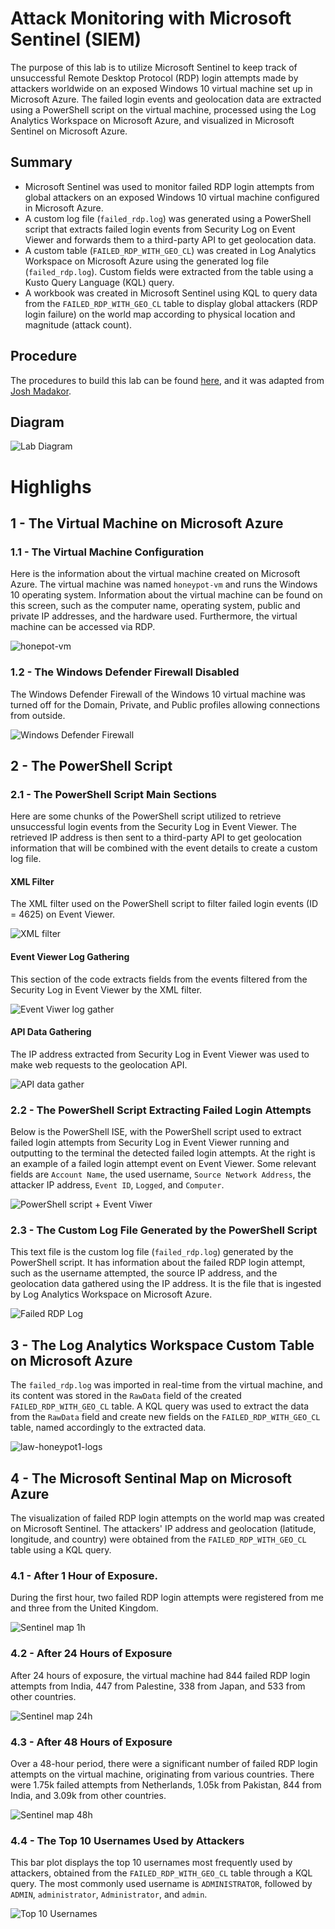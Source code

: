 # Attack Monitoring with Microsoft Sentinel (SIEM)
The purpose of this lab is to utilize Microsoft Sentinel to keep track of unsuccessful Remote Desktop Protocol (RDP) login attempts made by attackers worldwide on an exposed Windows 10 virtual machine set up in Microsoft Azure. The failed login events and geolocation data are extracted using a PowerShell script on the virtual machine, processed using the Log Analytics Workspace on Microsoft Azure, and visualized in Microsoft Sentinel on Microsoft Azure.

## Summary
- Microsoft Sentinel was used to monitor failed RDP login attempts from global attackers on an exposed Windows 10 virtual machine configured in Microsoft Azure.
- A custom log file (`failed_rdp.log`) was generated using a PowerShell script that extracts failed login events from Security Log on Event Viewer and forwards them to a third-party API to get geolocation data.
- A custom table (`FAILED_RDP_WITH_GEO_CL`) was created in Log Analytics Workspace on Microsoft Azure using the generated log file (`failed_rdp.log`). Custom fields were extracted from the table using a Kusto Query Language (KQL) query.
- A workbook was created in Microsoft Sentinel using KQL to query data from the `FAILED_RDP_WITH_GEO_CL` table to display global attackers (RDP login failure) on the world map according to physical location and magnitude (attack count).

## Procedure
The procedures to build this lab can be found [here](https://github.com/robsann/AzureSentinelSIEMAttackMap/blob/main/procedure.md), and it was adapted from [Josh Madakor](https://www.youtube.com/watch?v=RoZeVbbZ0o0&t=1544s&ab_channel=JoshMadakor-Tech%2CEducation%2CCareer).

## Diagram
<img src="images/diagram.png" title="Lab Diagram"/>

# Highlighs

## 1 - The Virtual Machine on Microsoft Azure

### 1.1 - The Virtual Machine Configuration
Here is the information about the virtual machine created on Microsoft Azure. The virtual machine was named `honeypot-vm` and runs the Windows 10 operating system. Information about the virtual machine can be found on this screen, such as the computer name, operating system, public and private IP addresses, and the hardware used. Furthermore, the virtual machine can be accessed via RDP.

<img src="images/1-honeypot-vm.png" title="honepot-vm"/>

### 1.2 - The Windows Defender Firewall Disabled
The Windows Defender Firewall of the Windows 10 virtual machine was turned off for the Domain, Private, and Public profiles allowing connections from outside.

<img src="images/2-windows-firewall.png" title="Windows Defender Firewall"/>

## 2 - The PowerShell Script

### 2.1 - The PowerShell Script Main Sections
Here are some chunks of the PowerShell script utilized to retrieve unsuccessful login events from the Security Log in Event Viewer. The retrieved IP address is then sent to a third-party API to get geolocation information that will be combined with the event details to create a custom log file.

#### XML Filter
The XML filter used on the PowerShell script to filter failed login events (ID = 4625) on Event Viewer.

<img src="images/3a-xml-filter.png" title="XML filter"/>

#### Event Viewer Log Gathering
This section of the code extracts fields from the events filtered from the Security Log in Event Viewer by the XML filter.

<img src="images/3b-event-viwer-log-gather.png" title="Event Viwer log gather"/>

#### API Data Gathering
The IP address extracted from Security Log in Event Viewer was used to make web requests to the geolocation API.

<img src="images/3c-api-data-gather.png" title="API data gather"/>


### 2.2 - The PowerShell Script Extracting Failed Login Attempts
Below is the PowerShell ISE, with the PowerShell script used to extract failed login attempts from Security Log in Event Viewer running and outputting to the terminal the detected failed login attempts. At the right is an example of a failed login attempt event on Event Viewer. Some relevant fields are `Account Name`, the used username, `Source Network Address`, the attacker IP address, `Event ID`, `Logged`, and `Computer`.

<img src="images/3-powershell-script.png" title="PowerShell script + Event Viwer"/>

### 2.3 - The Custom Log File Generated by the PowerShell Script
This text file is the custom log file (`failed_rdp.log`) generated by the PowerShell script. It has information about the failed RDP login attempt, such as the username attempted, the source IP address, and the geolocation data gathered using the IP address. It is the file that is ingested by Log Analytics Workspace on Microsoft Azure.

<img src="images/3d-failed_rdp.log.png" title="Failed RDP Log"/>

## 3 - The Log Analytics Workspace Custom Table on Microsoft Azure
The `failed_rdp.log` was imported in real-time from the virtual machine, and its content was stored in the `RawData` field of the created `FAILED_RDP_WITH_GEO_CL` table. A KQL query was used to extract the data from the `RawData` field and create new fields on the `FAILED_RDP_WITH_GEO_CL` table, named accordingly to the extracted data.

<img src="images/4-law-honeypot1-logs.png" title="law-honeypot1-logs"/>

## 4 - The Microsoft Sentinal Map on Microsoft Azure
The visualization of failed RDP login attempts on the world map was created on Microsoft Sentinel. The attackers' IP address and geolocation (latitude, longitude, and country) were obtained from the `FAILED_RDP_WITH_GEO_CL` table using a KQL query.

### 4.1 - After 1 Hour of Exposure.
During the first hour, two failed RDP login attempts were registered from me and three from the United Kingdom.

<img src="images/5a-sentinel-map-1h.png" title="Sentinel map 1h"/>

### 4.2 - After 24 Hours of Exposure
After 24 hours of exposure, the virtual machine had 844 failed RDP login attempts from India, 447 from Palestine, 338 from Japan, and 533 from other countries.

<img src="images/5b-sentinel-map-24h.png" title="Sentinel map 24h"/>

### 4.3 - After 48 Hours of Exposure
Over a 48-hour period, there were a significant number of failed RDP login attempts on the virtual machine, originating from various countries. There were 1.75k failed attempts from Netherlands, 1.05k from Pakistan, 844 from India, and 3.09k from other countries.

<img src="images/5c-sentinel-map-48h.png" title="Sentinel map 48h"/>

### 4.4 - The Top 10 Usernames Used by Attackers
This bar plot displays the top 10 usernames most frequently used by attackers, obtained from the `FAILED_RDP_WITH_GEO_CL` table through a KQL query. The most commonly used username is `ADMINISTRATOR`, followed by `ADMIN`, `administrator`, `Administrator`, and `admin`.

<img src="images/6-TopUsernames.png" title="Top 10 Usernames"/>
